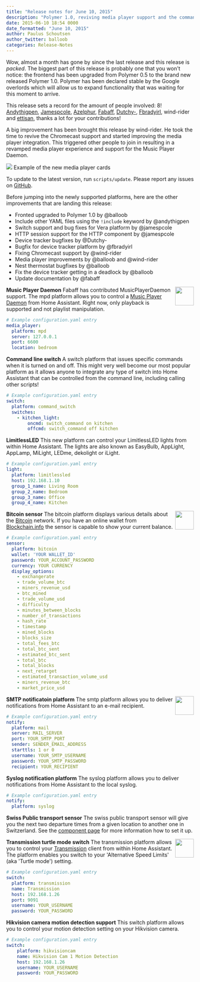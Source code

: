 ```yaml
---
title: "Release notes for June 10, 2015"
description: "Polymer 1.0, reviving media player support and the command line switch."
date: 2015-06-10 18:54 0000
date_formatted: "June 10, 2015"
author: Paulus Schoutsen
author_twitter: balloob
categories: Release-Notes
---
```


Wow, almost a month has gone by since the last release and this release is *packed*. The biggest part of this release is probably one that you won't notice: the frontend has been upgraded from Polymer 0.5 to the brand new released Polymer 1.0. Polymer has been declared stable by the Google overlords which will allow us to expand functionality that was waiting for this moment to arrive.

This release sets a record for the amount of people involved: 8! [Andythigpen](https://github.com/Andythigpen), [Jamespcole](https://github.com/Jamespcole), [Azelphur](https://github.com/Azelphur), [Fabaff](https://github.com/Fabaff), [Dutchy-](https://github.com/Dutchy-), [Fbradyirl](https://github.com/Fbradyirl), wind-rider and [ettisan](https://github.com/ettisan), thanks a lot for your contributions!

A big improvement has been brought this release by wind-rider. He took the time to revive the Chromecast support and started improving the media player integration. This triggered other people to join in resulting in a revamped media player experience and support for the Music Player Daemon.

<p class='img'>
  <img src='/images/screenshots/media_player-card.png' />   Example of the new media player cards
</p>

<div class='note'>
To update to the latest version, run <code>scripts/update</code>. Please report any issues on <a href='https://github.com/home-assistant/home-assistant/issues'>GitHub</a>.
</div>

<!--more-->

Before jumping into the newly supported platforms, here are the other improvements that are landing this release:

 * Fronted upgraded to Polymer 1.0 by @balloob
 * Include other YAML files using the `!include` keyword by @andythigpen
 * Switch support and bug fixes for Vera platform by @jamespcole
 * HTTP session support for the HTTP component by @jamespcole
 * Device tracker bugfixes by @Dutchy-
 * Bugfix for device tracker platform by @fbradyirl
 * Fixing Chromecast support by @wind-rider
 * Media player improvements by @balloob and @wind-rider
 * Nest thermostat bugfixes by @balloob
 * Fix the device tracker getting in a deadlock by @balloob
 * Update documentation by @fabaff

__Music Player Daemon__
<img src='/images/supported_brands/mpd.png' style='border:none; box-shadow: none; float: right;' height='50' /> Fabaff has contributed MusicPlayerDaemon support. The mpd platform allows you to control a [Music Player Daemon](http://www.musicpd.org/) from Home Assistant. Right now, only playback is supported and not playlist manipulation.

```yaml
# Example configuration.yaml entry
media_player:
  platform: mpd
  server: 127.0.0.1
  port: 6600
  location: bedroom
```

__Command line switch__
A switch platform that issues specific commands when it is turned on and off. This might very well become our most popular platform as it allows anyone to integrate any type of switch into Home Assistant that can be controlled from the command line, including calling other scripts!

```yaml
# Example configuration.yaml entry
switch:
  platform: command_switch
  switches:
    - kitchen_light:
        oncmd: switch_command on kitchen
        offcmd: switch_command off kitchen
```

__LimitlessLED__
This new platform can control your LimitlessLED lights from within Home Assistant. The lights are also known as EasyBulb, AppLight, AppLamp, MiLight, LEDme, dekolight or iLight.

```yaml
# Example configuration.yaml entry
light:
  platform: limitlessled
  host: 192.168.1.10
  group_1_name: Living Room
  group_2_name: Bedroom
  group_3_name: Office
  group_4_name: Kitchen
```


__Bitcoin sensor__
<img src='/images/supported_brands/bitcoin.png' style='border:none; box-shadow: none; float: right;' height='50' /> The bitcoin platform displays various details about the [Bitcoin](https://bitcoin.org) network. If you have an online wallet from [Blockchain.info](https://blockchain.info/) the sensor is capable to show your current balance.

```yaml
# Example configuration.yaml entry
sensor:
  platform: bitcoin
  wallet: 'YOUR WALLET_ID'
  password: YOUR_ACCOUNT_PASSWORD
  currency: YOUR CURRENCY
  display_options:
    - exchangerate
    - trade_volume_btc
    - miners_revenue_usd
    - btc_mined
    - trade_volume_usd
    - difficulty
    - minutes_between_blocks
    - number_of_transactions
    - hash_rate
    - timestamp
    - mined_blocks
    - blocks_size
    - total_fees_btc
    - total_btc_sent
    - estimated_btc_sent
    - total_btc
    - total_blocks
    - next_retarget
    - estimated_transaction_volume_usd
    - miners_revenue_btc
    - market_price_usd
```


__SMTP notificatoin platform__
<img src='/images/supported_brands/smtp.png' style='border:none; box-shadow: none; float: right;' height='50' /> The smtp platform allows you to deliver notifications from Home Assistant to an e-mail recipient.

```yaml
# Example configuration.yaml entry
notify:
  platform: mail
  server: MAIL_SERVER
  port: YOUR_SMTP_PORT
  sender: SENDER_EMAIL_ADDRESS
  starttls: 1 or 0
  username: YOUR_SMTP_USERNAME
  password: YOUR_SMTP_PASSWORD
  recipient: YOUR_RECIPIENT
```


__Syslog notification platform__
The syslog platform allows you to deliver notifications from Home Assistant to the local syslog.

```yaml
# Example configuration.yaml entry
notify:
  platform: syslog
```


__Swiss Public transport sensor__
The swiss public transport sensor will give you the next two departure times from a given location to another one in Switzerland. See the [component page](/integrations/swiss_public_transport) for more information how to set it up.


__Transmission turtle mode switch__
<img src='/images/supported_brands/transmission.png' style='border:none; box-shadow: none; float: right;' height='50' /> The transmission platform allows you to control your [Transmission](http://www.transmissionbt.com/) client from within Home Assistant. The platform enables you switch to your 'Alternative Speed Limits' (aka 'Turtle mode') setting. 

```yaml
# Example configuration.yaml entry
switch:
  platform: transmission
  name: Transmission
  host: 192.168.1.26
  port: 9091
  username: YOUR_USERNAME
  password: YOUR_PASSWORD
```


__Hikvision camera motion detection support__
This switch platform allows you to control your motion detection setting on your Hikvision camera.

```yaml
# Example configuration.yaml entry
switch:
    platform: hikvisioncam
    name: Hikvision Cam 1 Motion Detection
    host: 192.168.1.26
    username: YOUR_USERNAME
    password: YOUR_PASSWORD
```
